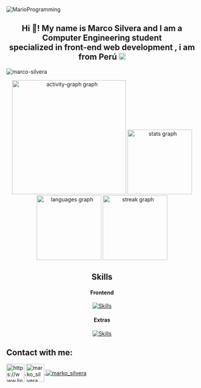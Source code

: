 <!--GIF-->
![MarioProgramming](https://github.com/vc743/vc743/assets/88216894/2415caf0-5e36-43e4-be9c-17ca25810b3b)


<!--Text-->
<h2 align="center">Hi 👋! My name is Marco Silvera and I am a Computer Engineering student<br> specialized in front-end web development , i am from  Perú <img src="https://upload.wikimedia.org/wikipedia/commons/thumb/c/cf/Flag_of_Peru.svg/1280px-Flag_of_Peru.svg.png" width="18"/></h2>


<!--Profile Views-->
<p align="left">
  <img src="https://komarev.com/ghpvc/?username=Marco-Silvera&label=Profile%20views&color=brightgreen&style=flat" alt="marco-silvera" />
</p>


<!--Stats-->
<div align="center">
  <img src="https://github-readme-activity-graph.vercel.app/graph?username=Marco-Silvera&radius=16&theme=high-contrast&area=true&order=5&hide_border=false&hide_title=false" height="300" alt="activity-graph graph"  />
  <img src="https://github-readme-stats.vercel.app/api?username=Marco-Silvera&hide_title=false&hide_rank=false&show_icons=true&include_all_commits=true&count_private=true&disable_animations=true&theme=highcontrast&locale=en&hide_border=false&order=1" height="170" alt="stats graph"  />
  <img src="https://github-readme-stats.vercel.app/api/top-langs?username=Marco-Silvera&locale=en&hide_title=false&layout=compact&card_width=320&langs_count=10&theme=highcontrast&hide_border=false&order=2" height="170" alt="languages graph"  />
  <img src="https://streak-stats.demolab.com?user=Marco-Silvera&locale=en&mode=daily&theme=highcontrast&hide_border=false&border_radius=5&order=3" height="170" alt="streak graph"  />
</div>

<!--
stats vertical
https://github-readme-stats-anuraghazra1.vercel.app/api/top-langs/?username=Marco-Silvera&theme=dark&hide_border=false&no-bg=true&no-frame=true&langs_count=10
-->

<!--Skills-->
<h2 align="center">Skills</h2>


<!--Frontend-->
<h4 align="center">Frontend</h4>
<p align="center">
  <a href="https://skillicons.dev">
    <img src="https://skillicons.dev/icons?i=js,html,css,bootstrap,tailwind" alt="Skills">
  </a>
</p>


<!--Extras-->
<h4 align="center">Extras</h4>
<p align="center">
  <a href="https://skillicons.dev">
    <img src="https://skillicons.dev/icons?i=python,figma,git,github,markdown,vscode,discord" alt="Skills">
  </a>
</p>


<!--Contact-->
  <h2>Contact with me:</h2>
  
<a href="https://www.linkedin.com/in/marcosilvera/" target="blank">
  <img align="center" src="https://raw.githubusercontent.com/rahuldkjain/github-profile-readme-generator/master/src/images/icons/Social/linked-in-alt.svg" alt="https://www.linkedin.com/in/mohit-patel-51338a245"  height="48" width="48"/>
</a>

<a href="https://www.instagram.com/marko_silvera?igsh=MTRjbXJobzZmYjRscw==" target="blank">
  <img align="center" src="https://raw.githubusercontent.com/rahuldkjain/github-profile-readme-generator/master/src/images/icons/Social/instagram.svg" alt="marko_silvera"  height="48" width="48"/>
</a>

<a href="mailto:msilveradev@gmail.com" target="blank">
  <img align="center" src="https://skillicons.dev/icons?i=gmail" alt="marko_silvera"/>
</a>

